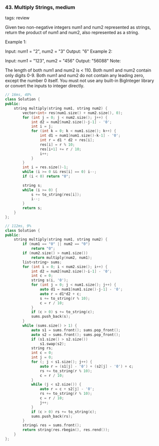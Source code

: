 ### 43. Multiply Strings, medium
tags: review

Given two non-negative integers num1 and num2 represented as strings, return the product of num1 and num2, also represented as a string.

Example 1:

Input: num1 = "2", num2 = "3"
Output: "6"
Example 2:

Input: num1 = "123", num2 = "456"
Output: "56088"
Note:

The length of both num1 and num2 is < 110.
Both num1 and num2 contain only digits 0-9.
Both num1 and num2 do not contain any leading zero, except the number 0 itself.
You must not use any built-in BigInteger library or convert the inputs to integer directly.
```c++
// 16ms, 40%
class Solution {
public:
    string multiply(string num1, string num2) {
        vector<int> res(num1.size() + num2.size(), 0);
        for (int j = 0; j < num2.size(); j++) {
            int d2 = num2[num2.size()-j-1] - '0';
            int i = j;
            for (int k = 0; k < num1.size(); k++) {
                int d1 = num1[num1.size()-k-1] - '0';
                int r = d1 * d2 + res[i];
                res[i] = r % 10;
                res[i+1] += r / 10;
                i++;
            }
        }
        int i = res.size()-1;
        while (i >= 0 && res[i] == 0) i--;
        if (i < 0) return "0";
        
        string s;
        while (i >= 0) {
            s += to_string(res[i]);
            i--;
        }
        return s;
    }
};

// 112ms, 9%
class Solution {
public:
    string multiply(string num1, string num2) {
        if (num1 == "0" || num2 == "0")
            return "0";
        if (num2.size() > num1.size())
            return multiply(num2, num1);
        list<string> sums;
        for (int i = 0; i < num2.size(); i++) {
            int d2 = num2[num2.size()-i-1] - '0';
            int c = 0;
            string s(i, '0');
            for (int j = 0; j < num1.size(); j++) {
                auto d1 = num1[num1.size()-j-1] - '0';
                auto r = d1*d2 + c;
                s += to_string(r % 10);
                c = r / 10;
            }
            if (c > 0) s += to_string(c);
            sums.push_back(s);
        }
        while (sums.size() > 1) {
            auto s1 = sums.front(); sums.pop_front();
            auto s2 = sums.front(); sums.pop_front();
            if (s1.size() > s2.size())
                s1.swap(s2);
            string rs;
            int c = 0;
            int j = 0;
            for (; j < s1.size(); j++) {
                auto r = (s1[j] - '0') + (s2[j] - '0') + c;
                rs += to_string(r % 10);
                c = r / 10;
            }
            while (j < s2.size()) {
                auto r = c + s2[j] - '0';
                rs += to_string(r % 10);
                c = r / 10;
                j++;
            }
            if (c > 0) rs += to_string(c);
            sums.push_back(rs);
        }
        string& res = sums.front();
        return string(res.rbegin(), res.rend());
    }
};
```